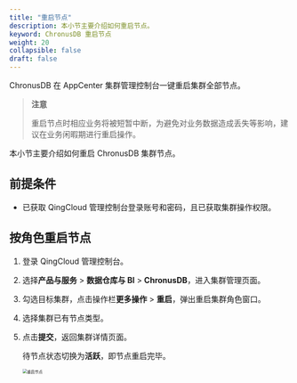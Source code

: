 ```yaml
---
title: "重启节点"
description: 本小节主要介绍如何重启节点。 
keyword: ChronusDB 重启节点
weight: 20
collapsible: false
draft: false
---
```




ChronusDB 在 AppCenter 集群管理控制台一键重启集群全部节点。

> **注意**
> 
> 重启节点时相应业务将被短暂中断，为避免对业务数据造成丢失等影响，建议在业务闲暇期进行重启操作。

本小节主要介绍如何重启 ChronusDB 集群节点。

## 前提条件

- 已获取 QingCloud 管理控制台登录账号和密码，且已获取集群操作权限。

## 按角色重启节点

1. 登录 QingCloud 管理控制台。
2. 选择**产品与服务** > **数据仓库与 BI** > **ChronusDB**，进入集群管理页面。
3. 勾选目标集群，点击操作栏**更多操作** > **重启**，弹出重启集群角色窗口。
4. 选择集群已有节点类型。
5. 点击**提交**，返回集群详情页面。

    待节点状态切换为**活跃**，即节点重启完毕。

   <img src="../../../_images/restart_node_all.png" alt="重启节点" style="zoom:50%;" />
